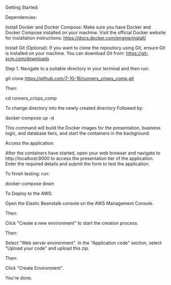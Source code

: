 Getting Started:

Dependencies:

Install Docker and Docker Compose: Make sure you have Docker and Docker Compose installed on your machine. Visit the official Docker website for installation instructions: https://docs.docker.com/engine/install/

Install Git (Optional): If you want to clone the repository using Git, ensure Git is installed on your machine. You can download Git from: https://git-scm.com/downloads

Step 1.
Navigate to a suitable directory in your terminal and then run:

git clone https://github.com/7-10-16/runners_crisps_comp.git

Then:

cd runners_crisps_comp

To change directory into the newly created directory
Followed by:

docker-compose up -d

This command will build the Docker images for the presentation, business logic, and database tiers, and start the containers in the background.

Access the application:

After the containers have started, open your web browser and navigate to http://localhost:8000 to access the presentation tier of the application. Enter the required details and submit the form to test the application.

To finish testing:
run:

docker-compose down

To Deploy to the AWS:

Open the Elastic Beanstalk console on the AWS Management Console.

Then:

Click "Create a new environment" to start the creation process.

Then:

Select "Web server environment".
In the "Application code" section, select "Upload your code" and upload this zip.

Then:

Click "Create Environment". 

You're done.

